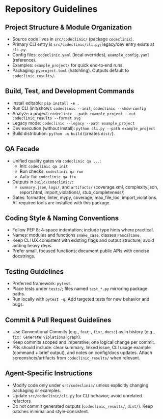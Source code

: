 # Repository Guidelines

## Project Structure & Module Organization
- Source code lives in `src/codeclinic/` (package `codeclinic`).
- Primary CLI entry is `src/codeclinic/cli.py`; legacy/dev entry exists at `cli.py`.
- Config files: `codeclinic.yaml` (local overrides), `example_config.yaml` (reference).
- Examples: `example_project/` for quick end‑to‑end runs.
- Packaging: `pyproject.toml` (hatchling). Outputs default to `codeclinic_results/`.

## Build, Test, and Development Commands
- Install editable: `pip install -e .`
- Run CLI (init/show): `codeclinic --init`, `codeclinic --show-config`
- Analyze a project: `codeclinic --path example_project --out codeclinic_results --format svg`
- Legacy mode: `codeclinic --legacy --path example_project`
- Dev execution (without install): `python cli.py --path example_project`
- Build distribution: `python -m build` (creates `dist/`).

## QA Facade
- Unified quality gates via `codeclinic qa ...`:
  - Init: `codeclinic qa init`
  - Run checks: `codeclinic qa run`
  - Auto-fix: `codeclinic qa fix`
- Outputs in `build/codeclinic/`:
  - `summary.json`, `logs/`, and `artifacts/` (coverage.xml, complexity.json, report.html, import_violations/, stub_completeness/)
- Gates: formatter, linter, mypy, coverage, max_file_loc, import_violations. All required tools are installed with this package.

## Coding Style & Naming Conventions
- Follow PEP 8; 4‑space indentation; include type hints where practical.
- Names: modules and functions `snake_case`, classes `PascalCase`.
- Keep CLI UX consistent with existing flags and output structure; avoid adding heavy deps.
- Prefer small, focused functions; document public APIs with concise docstrings.

## Testing Guidelines
- Preferred framework: `pytest`.
- Place tests under `tests/`; files named `test_*.py` mirroring package paths.
- Run locally with `pytest -q`. Add targeted tests for new behavior and bugs.

## Commit & Pull Request Guidelines
- Use Conventional Commits (e.g., `feat:`, `fix:`, `docs:`) as in history (e.g., `fix: Generate violations graph`).
- Keep commits scoped and imperative; one logical change per commit.
- PRs should include: clear summary, linked issue, CLI usage example (command + brief output), and notes on config/docs updates. Attach screenshots/artifacts from `codeclinic_results/` when relevant.

## Agent-Specific Instructions
- Modify code only under `src/codeclinic/` unless explicitly changing packaging or examples.
- Update `src/codeclinic/cli.py` for CLI behavior; avoid unrelated refactors.
- Do not commit generated outputs (`codeclinic_results/`, `dist/`). Keep patches minimal and style‑consistent.
